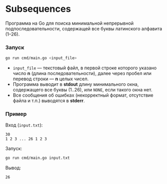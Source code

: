 # Subsequences

Программа на Go для поиска минимальной непрерывной подпоследовательности, содержащей все буквы латинского алфавита (1–26).

### Запуск

```bash
go run cmd/main.go <input_file>
```

* `input_file` — текстовый файл, в первой строке которого указано число **n** (длина последовательности), далее через пробел или перевод строки — **n** целых чисел.
* Программа выводит в **stdout** длину минимального окна, содержащего все буквы (1..26), или `NONE`, если такого окна нет.
* Все сообщения об ошибках (некорректный формат, отсутствие файла и т.п.) выводятся в **stderr**.

### Пример

Вход (`input.txt`):

```
30
1 2 3 ... 26 1 2 3
```

Запуск:

```bash
go run cmd/main.go input.txt
```

Вывод:

```
26
```


